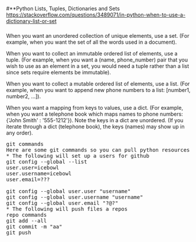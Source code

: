 #**Python Lists, Tuples, Dictionaries and Sets
https://stackoverflow.com/questions/3489071/in-python-when-to-use-a-dictionary-list-or-set
###
When you want an unordered collection of unique elements, use a set.
(For example, when you want the set of all the words used in a document).

When you want to collect an immutable ordered list of elements, use a tuple.
(For example, when you want a (name, phone_number) pair that you wish to use
as an element in a set, you would need a tuple rather than a list since sets
require elements be immutable).

When you want to collect a mutable ordered list of elements, use a list.
(For example, when you want to append new phone numbers to a list:
  [number1, number2, ...]).

When you want a mapping from keys to values, use a dict.
(For example, when you want a telephone book which maps names to phone numbers:
  {'John Smith' : '555-1212'}). Note the keys in a dict are unordered.
  (If you iterate through a dict (telephone book),
  the keys (names) may show up in any order).


<pre>
git commands
Here are some git commands so you can pull python resources from this repo
* The following will set up a users for github
git config --global --list
user.user=icebowl
user.username=icebowl
user.email=???

git config --global user.user "username"
git config --global user.username "username"
git config --global user.email "?@?"
* The following will push files a repos
repo commands
git add --all
git commit -m "aa"
git push
</pre>
